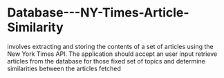 # Database---NY-Times-Article-Similarity
involves extracting and storing the contents of a set of articles using the New York Times API. The application should accept an user input retrieve articles from the database for those fixed set of topics and determine similarities between the articles fetched
